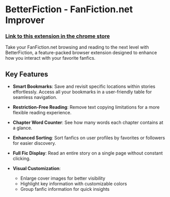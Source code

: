 # BetterFiction - FanFiction.net Improver

### [Link to this extension in the chrome store](https://chromewebstore.google.com/detail/betterfiction-fanfictionn/phhdklbifojeakgelbijajifknjbhndh)

Take your FanFiction.net browsing and reading to the next level with BetterFiction, a feature-packed browser extension designed to enhance how you interact with your favorite fanfics.

## Key Features

- **Smart Bookmarks**: Save and revisit specific locations within stories effortlessly. Access all your bookmarks in a user-friendly table for seamless navigation.

- **Restriction-Free Reading**: Remove text copying limitations for a more flexible reading experience.

- **Chapter Word Counter**: See how many words each chapter contains at a glance.

- **Enhanced Sorting**: Sort fanfics on user profiles by favorites or followers for easier discovery.

- **Full Fic Display**: Read an entire story on a single page without constant clicking.

- **Visual Customization**:
    - Enlarge cover images for better visibility
    - Highlight key information with customizable colors
    - Group fanfic information for quick insights
